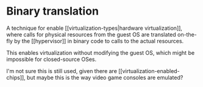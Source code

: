 # Binary translation
A technique for enable [[virtualization-types|hardware virtualization]], where calls for physical resources from the guest OS are translated on-the-fly by the [[hypervisor]] in binary code to calls to the actual resources.

This enables virtualization without modifying the guest OS, which might be impossible for closed-source OSes.

I'm not sure this is still used, given there are [[virtualization-enabled-chips]], but maybe this is the way video game consoles are emulated?
